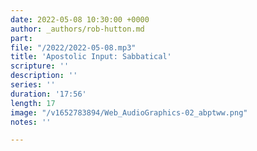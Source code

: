 ```yaml
---
date: 2022-05-08 10:30:00 +0000
author: _authors/rob-hutton.md
part: 
file: "/2022/2022-05-08.mp3"
title: 'Apostolic Input: Sabbatical'
scripture: ''
description: ''
series: ''
duration: '17:56'
length: 17
image: "/v1652783894/Web_AudioGraphics-02_abptww.png"
notes: ''

---
```

